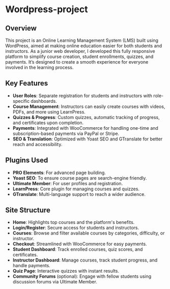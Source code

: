 # Wordpress-project

## Overview
This project is an Online Learning Management System (LMS) built using WordPress, aimed at making online education easier for both students and instructors. As a junior web developer, I developed this fully responsive platform to simplify course creation, student enrollments, quizzes, and payments. It’s designed to create a smooth experience for everyone involved in the learning process.

## Key Features
- **User Roles**: Separate registration for students and instructors with role-specific dashboards.
- **Course Management**: Instructors can easily create courses with videos, PDFs, and more using LearnPress.
- **Quizzes & Progress**: Custom quizzes, automatic tracking of progress, and certificates upon completion.
- **Payments**: Integrated with WooCommerce for handling one-time and subscription-based payments via PayPal or Stripe.
- **SEO & Translation**: Optimized with Yoast SEO and GTranslate for better reach and accessibility.

## Plugins Used
- **PRO Elements**: For advanced page building.
- **Yoast SEO**: To ensure course pages are search-engine friendly.
- **Ultimate Member**: For user profiles and registration.
- **LearnPress**: Core plugin for managing courses and quizzes.
- **GTranslate**: Multi-language support to reach a wider audience.

## Site Structure
- **Home**: Highlights top courses and the platform's benefits.
- **Login/Register**: Secure access for students and instructors.
- **Courses**: Browse and filter available courses by categories, difficulty, or instructor.
- **Checkout**: Streamlined with WooCommerce for easy payments.
- **Student Dashboard**: Track enrolled courses, quiz scores, and certificates.
- **Instructor Dashboard**: Manage courses, track student progress, and handle payments.
- **Quiz Page**: Interactive quizzes with instant results.
- **Community Forums** (optional): Engage with fellow students using discussion forums via Ultimate Member.
